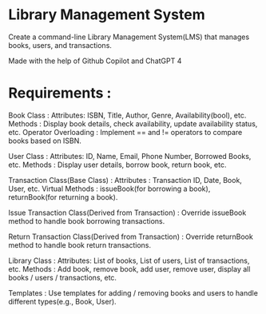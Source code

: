 # Library Management System
Create a command-line Library Management System(LMS) that manages books, users, and transactions.

Made with the help of Github Copilot and ChatGPT 4

# Requirements :

Book Class :
Attributes: ISBN, Title, Author, Genre, Availability(bool), etc.
Methods : Display book details, check availability, update availability status, etc.
Operator Overloading : Implement == and != operators to compare books based on ISBN.

User Class :
Attributes: ID, Name, Email, Phone Number, Borrowed Books, etc.
Methods : Display user details, borrow book, return book, etc.

Transaction Class(Base Class) :
Attributes : Transaction ID, Date, Book, User, etc.
Virtual Methods : issueBook(for borrowing a book), returnBook(for returning a book).

Issue Transaction Class(Derived from Transaction) :
Override issueBook method to handle book borrowing transactions.

Return Transaction Class(Derived from Transaction) :
Override returnBook method to handle book return transactions.

Library Class :
Attributes: List of books, List of users, List of transactions, etc.
Methods : Add book, remove book, add user, remove user, display all books / users / transactions, etc.

Templates : Use templates for adding / removing books and users to handle different types(e.g., Book, User).
